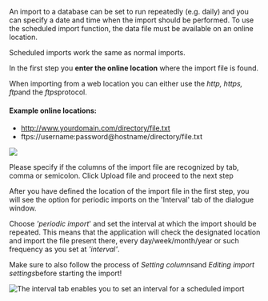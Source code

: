 An import to a database can be set to run repeatedly (e.g. daily) and
you can specify a date and time when the import should be performed. To
use the scheduled import function, the data file must be available on an
online location.

Scheduled imports work the same as normal imports.

In the first step you **enter the online location** where the import
file is found.

When importing from a web location you can either use the *http, https,
ftp*and the *ftps*protocol.

#### Example online locations:

-   http://www.yourdomain.com/directory/file.txt
-   ftps://username:password@hostname/directory/file.txt

![](Documentation/import-from-online-location.png)

Please specify if the columns of the import file are recognized by tab,
comma or semicolon. Click Upload file and proceed to the next step

After you have defined the location of the import file in the first
step, you will see the option for periodic imports on the 'Interval' tab
of the dialogue window.

Choose *'periodic import*' and set the interval at which the import
should be repeated. This means that the application will check the
designated location and import the file present there, every
day/week/month/year or such frequency as you set at *'interval'*.

Make sure to also follow the process of *Setting columns*and *Editing
import settings*before starting the import!

![The interval tab enables you to set an interval for a scheduled
import](scheduledimport.png)
